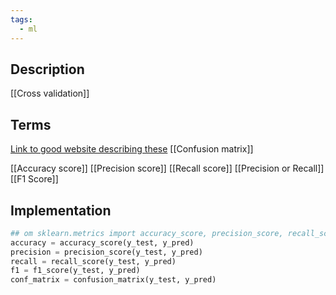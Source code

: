 ```yaml
---
tags:
  - ml
---
```

## Description

[[Cross validation]]
## Terms


[Link to good website describing these](https://txt.cohere.com/classification-eval-metrics/)
[[Confusion matrix]]

[[Accuracy score]]
[[Precision score]]
[[Recall score]]
[[Precision or Recall]]
[[F1 Score]]
## Implementation

```python
## om sklearn.metrics import accuracy_score, precision_score, recall_score, f1_score
accuracy = accuracy_score(y_test, y_pred)
precision = precision_score(y_test, y_pred)
recall = recall_score(y_test, y_pred)
f1 = f1_score(y_test, y_pred)
conf_matrix = confusion_matrix(y_test, y_pred)
```